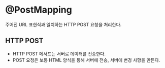 # @PostMapping

주어진 URL 표현식과 일치하는 HTTP POST 요청을 처리한다.

<h2>HTTP POST</h2>

- HTTP POST 메서드는 서버로 데이터를 전송한다.
- POST 요청은 보통 HTML 양식을 통해 서버에 전송, 서버에 변경 사항을 만든다. 

